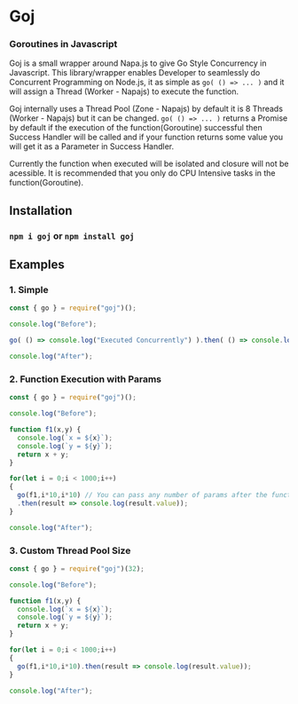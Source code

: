 # Goj
### Goroutines in Javascript

Goj is a small wrapper around Napa.js to give Go Style Concurrency in Javascript.
This library/wrapper enables Developer to seamlessly do Concurrent Programming on Node.js,
it as simple as `go( () => ... )` and it will assign a Thread (Worker - Napajs) to execute the function.

Goj internally uses a Thread Pool (Zone - Napajs) by default it is 8 Threads (Worker - Napajs) but it can be changed.
`go( () => ... )` returns a Promise by default if the execution of the function(Goroutine) successful then Success Handler will be called and if your function returns some value you will get it as a Parameter in Success Handler.

Currently the function when executed will be isolated and closure will not be acessible.
It is recommended that you only do CPU Intensive tasks in the function(Goroutine).

## Installation
### `npm i goj` or `npm install goj`

## Examples
### 1. Simple
```javascript
const { go } = require("goj")();

console.log("Before");

go( () => console.log("Executed Concurrently") ).then( () => console.log("Execution Complete") );

console.log("After");
``` 

### 2. Function Execution with Params
```javascript
const { go } = require("goj")();

console.log("Before");

function f1(x,y) {
  console.log(`x = ${x}`);
  console.log(`y = ${y}`);
  return x + y;
}

for(let i = 0;i < 1000;i++)
{
  go(f1,i*10,i*10) // You can pass any number of params after the function and will passed to the function when executed
  .then(result => console.log(result.value));
}

console.log("After");
```

### 3. Custom Thread Pool Size
```javascript
const { go } = require("goj")(32);

console.log("Before");

function f1(x,y) {
  console.log(`x = ${x}`);
  console.log(`y = ${y}`);
  return x + y;
}

for(let i = 0;i < 1000;i++)
{
  go(f1,i*10,i*10).then(result => console.log(result.value));
}

console.log("After");
```
